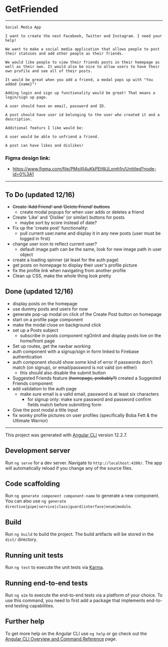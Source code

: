 # GetFriended
---
```
Social Media App

I want to create the next Facebook, Twitter and Instagram. I need your help! 

We want to make a social media application that allows people to post their statuses and add other people as their friends.

We would like people to view their friends posts in their homepage as well as their own. It would also be nice to allow users to have their own profile and see all of their posts.

It would be great when you add a friend, a modal pops up with "You added {name}"!

Adding login and sign up functionality would be great! That means a login/sign up page.

A user should have an email, password and ID.

A post should have user id belonging to the user who created it and a description.

Additional featurs I like would be: 

A user would be able to unfriend a friend.

A post can have likes and dislikes!

```

### Figma design link:
  - https://www.figma.com/file/PMxjIII4uKkPEtWJLxmh1n/Untitled?node-id=0%3A1

---
## To Do (updated 12/16)
- ~~Create 'Add Friend' and 'Delete Friend' buttons~~
  - create modal popups for when user adds or deletes a friend
- Create 'Like' and 'Dislike' (or similar) buttons for posts
  - maybe sort by score instead of date?
- Fix up the 'create post' functionality:
  - pull current user.name and display it in any new posts (user must be logged in first)
- change user icon to reflect current user?
  - default image path can be the same, look for new image path in user object
- create a loading spinner (at least for the auth page)
- get posts on homepage to display their user's profile picture
- fix the profile link when navigating from another profile
- Clean up CSS, make the whole thing look pretty




## Done (updated 12/16)
- display posts on the homepage
 - use dummy posts and users for now
- generate pop-up modal on click of the Create Post button on homepage
- start on a profile page component
- make the modal close on background click
- set up a Posts subject
  - subscribe in posts component ngOnInit and display posts live on the home/front page
- Set up routes, get the navbar working
- auth component with a signup/sign in form linked to Firebase authentication
- auth component should show some kind of error if passwords don't match (on signup), or email/password is not valid (on either)
  - this should also disable the submit button
- Suggested Friends feature ~~(homepage, probably?)~~ created a Suggested Friends component
- add validation to the auth page
  - make sure email is a valid email, password is at least six characters
    - for signup only: make sure password and password confirm fields match before submitting form
- Give the post modal a title input
- fix wonky profile pictures on user profiles (specifically Boba Fett & the Ultimate Warrior)
---




This project was generated with [Angular CLI](https://github.com/angular/angular-cli) version 12.2.7.

## Development server

Run `ng serve` for a dev server. Navigate to `http://localhost:4200/`. The app will automatically reload if you change any of the source files.

## Code scaffolding

Run `ng generate component component-name` to generate a new component. You can also use `ng generate directive|pipe|service|class|guard|interface|enum|module`.

## Build

Run `ng build` to build the project. The build artifacts will be stored in the `dist/` directory.

## Running unit tests

Run `ng test` to execute the unit tests via [Karma](https://karma-runner.github.io).

## Running end-to-end tests

Run `ng e2e` to execute the end-to-end tests via a platform of your choice. To use this command, you need to first add a package that implements end-to-end testing capabilities.

## Further help

To get more help on the Angular CLI use `ng help` or go check out the [Angular CLI Overview and Command Reference](https://angular.io/cli) page.

